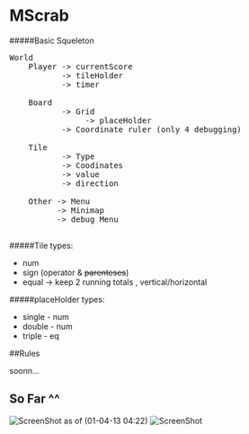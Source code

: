 MScrab
======

#####Basic Squeleton
<pre>
World
	Player -> currentScore
     	   -> tileHolder
           -> timer
           
 	Board 
    	   -> Grid 
           		-> placeHolder
           -> Coordinate ruler (only 4 debugging)		
                
    Tile
    	   -> Type
           -> Coodinates
           -> value
           -> direction
                      
    Other -> Menu
    	  -> Minimap
          -> debug Menu
             
</pre>
    
#####Tile types:
* num
* sign (operator & <del>parenteses</del>) 
* equal
	-> keep 2 running totals , vertical/horizontal 


#####placeHolder types:
* single - num
* double - num
* triple - eq
	
##Rules

 soonn...

## So Far ^^
![ScreenShot](https://raw.github.com/Mimieam/MScrab/master/img/First%20Millestone.png)
as of  (01-04-13 04:22)
![ScreenShot](https://raw.github.com/Mimieam/MScrab/master/img/2nd%20Stone.png)